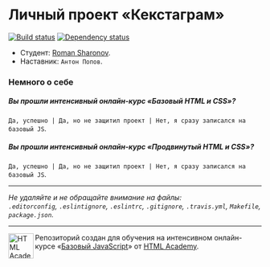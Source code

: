 # Личный проект «Кекстаграм»

[![Build status][travis-image]][travis-url]
[![Dependency status][dependency-image]][dependency-url]

* Студент: [Roman Sharonov](https://htmlacademy.ru/profile/id103107).
* Наставник: `Антон Попов`.

### Немного о себе

##### Вы прошли интенсивный онлайн-курс «Базовый HTML и CSS»?
`Да, успешно | Да, но не защитил проект | Нет, я сразу записался на базовый JS`.

##### Вы прошли интенсивный онлайн-курс «Продвинутый HTML и CSS»?
`Да, успешно | Да, но не защитил проект | Нет, я сразу записался на базовый JS`.

---

_Не удаляйте и не обращайте внимание на файлы:_<br>
_`.editorconfig`, `.eslintignore`, `.eslintrc`, `.gitignore`, `.travis.yml`, `Makefile`, `package.json`._

---

<a href="https://htmlacademy.ru/js_intensive"><img align="left" width="50" height="50" title="HTML Academy" src="https://up.htmlacademy.ru/static/img/intensive/javascript/logo-for-github.svg"></a>

Репозиторий создан для обучения на интенсивном онлайн-курсе «[Базовый JavaScript](https://htmlacademy.ru/js_intensive)» от [HTML Academy](https://htmlacademy.ru).

[travis-image]: https://travis-ci.org/htmlacademy-javascript/103107-kekstagram.svg?branch=master
[travis-url]: https://travis-ci.org/htmlacademy-javascript/103107-kekstagram
[dependency-image]: https://david-dm.org/htmlacademy-javascript/103107-kekstagram.svg?style=flat-square
[dependency-url]: https://david-dm.org/htmlacademy-javascript/103107-kekstagram
